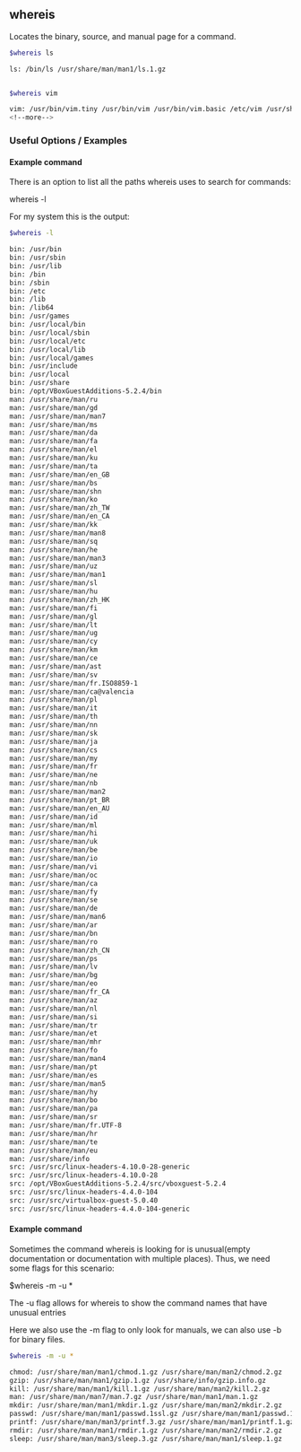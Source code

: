 ---
---

whereis
--
Locates the binary, source, and manual page for a command.
<!-- one line explanation would go here -->

<!-- minimal example -->
~~~ bash
$whereis ls

ls: /bin/ls /usr/share/man/man1/ls.1.gz


$whereis vim

vim: /usr/bin/vim.tiny /usr/bin/vim /usr/bin/vim.basic /etc/vim /usr/share/vim /usr/share/man/man1/vim.1.gz
<!--more-->

~~~
### Useful Options / Examples

#### Example command
There is an option to list all the paths whereis uses to search for commands:

whereis -l

For my system this is the output:

~~~ bash
$whereis -l

bin: /usr/bin
bin: /usr/sbin
bin: /usr/lib
bin: /bin
bin: /sbin
bin: /etc
bin: /lib
bin: /lib64
bin: /usr/games
bin: /usr/local/bin
bin: /usr/local/sbin
bin: /usr/local/etc
bin: /usr/local/lib
bin: /usr/local/games
bin: /usr/include
bin: /usr/local
bin: /usr/share
bin: /opt/VBoxGuestAdditions-5.2.4/bin
man: /usr/share/man/ru
man: /usr/share/man/gd
man: /usr/share/man/man7
man: /usr/share/man/ms
man: /usr/share/man/da
man: /usr/share/man/fa
man: /usr/share/man/el
man: /usr/share/man/ku
man: /usr/share/man/ta
man: /usr/share/man/en_GB
man: /usr/share/man/bs
man: /usr/share/man/shn
man: /usr/share/man/ko
man: /usr/share/man/zh_TW
man: /usr/share/man/en_CA
man: /usr/share/man/kk
man: /usr/share/man/man8
man: /usr/share/man/sq
man: /usr/share/man/he
man: /usr/share/man/man3
man: /usr/share/man/uz
man: /usr/share/man/man1
man: /usr/share/man/sl
man: /usr/share/man/hu
man: /usr/share/man/zh_HK
man: /usr/share/man/fi
man: /usr/share/man/gl
man: /usr/share/man/lt
man: /usr/share/man/ug
man: /usr/share/man/cy
man: /usr/share/man/km
man: /usr/share/man/ce
man: /usr/share/man/ast
man: /usr/share/man/sv
man: /usr/share/man/fr.ISO8859-1
man: /usr/share/man/ca@valencia
man: /usr/share/man/pl
man: /usr/share/man/it
man: /usr/share/man/th
man: /usr/share/man/nn
man: /usr/share/man/sk
man: /usr/share/man/ja
man: /usr/share/man/cs
man: /usr/share/man/my
man: /usr/share/man/fr
man: /usr/share/man/ne
man: /usr/share/man/nb
man: /usr/share/man/man2
man: /usr/share/man/pt_BR
man: /usr/share/man/en_AU
man: /usr/share/man/id
man: /usr/share/man/ml
man: /usr/share/man/hi
man: /usr/share/man/uk
man: /usr/share/man/be
man: /usr/share/man/io
man: /usr/share/man/vi
man: /usr/share/man/oc
man: /usr/share/man/ca
man: /usr/share/man/fy
man: /usr/share/man/se
man: /usr/share/man/de
man: /usr/share/man/man6
man: /usr/share/man/ar
man: /usr/share/man/bn
man: /usr/share/man/ro
man: /usr/share/man/zh_CN
man: /usr/share/man/ps
man: /usr/share/man/lv
man: /usr/share/man/bg
man: /usr/share/man/eo
man: /usr/share/man/fr_CA
man: /usr/share/man/az
man: /usr/share/man/nl
man: /usr/share/man/si
man: /usr/share/man/tr
man: /usr/share/man/et
man: /usr/share/man/mhr
man: /usr/share/man/fo
man: /usr/share/man/man4
man: /usr/share/man/pt
man: /usr/share/man/es
man: /usr/share/man/man5
man: /usr/share/man/hy
man: /usr/share/man/bo
man: /usr/share/man/pa
man: /usr/share/man/sr
man: /usr/share/man/fr.UTF-8
man: /usr/share/man/hr
man: /usr/share/man/te
man: /usr/share/man/eu
man: /usr/share/info
src: /usr/src/linux-headers-4.10.0-28-generic
src: /usr/src/linux-headers-4.10.0-28
src: /opt/VBoxGuestAdditions-5.2.4/src/vboxguest-5.2.4
src: /usr/src/linux-headers-4.4.0-104
src: /usr/src/virtualbox-guest-5.0.40
src: /usr/src/linux-headers-4.4.0-104-generic

~~~

#### Example command
Sometimes the command whereis is looking for is unusual(empty documentation or documentation with multiple places).
Thus, we need some flags for this scenario:

$whereis -m -u *
 
The -u flag allows for whereis to show the command names that have unusual entries

Here we also use the -m flag to only look for manuals, we can also use -b for binary files.

~~~bash
$whereis -m -u *

chmod: /usr/share/man/man1/chmod.1.gz /usr/share/man/man2/chmod.2.gz
gzip: /usr/share/man/man1/gzip.1.gz /usr/share/info/gzip.info.gz
kill: /usr/share/man/man1/kill.1.gz /usr/share/man/man2/kill.2.gz
man: /usr/share/man/man7/man.7.gz /usr/share/man/man1/man.1.gz
mkdir: /usr/share/man/man1/mkdir.1.gz /usr/share/man/man2/mkdir.2.gz
passwd: /usr/share/man/man1/passwd.1ssl.gz /usr/share/man/man1/passwd.1.gz /usr/share/man/man5/passwd.5.gz
printf: /usr/share/man/man3/printf.3.gz /usr/share/man/man1/printf.1.gz
rmdir: /usr/share/man/man1/rmdir.1.gz /usr/share/man/man2/rmdir.2.gz
sleep: /usr/share/man/man3/sleep.3.gz /usr/share/man/man1/sleep.1.gz
~~~
